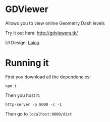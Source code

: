 # GDViewer
 Allows you to view online Geometry Dash levels
 
 Try it out here: http://gdviewers.tk/

UI Design: [Laica](https://github.com/Altenhh)

# Running it

First you download all the dependencies:
```
npm i
```

Then you host it:
```
http-server -p 8000 -c -1
```

Then go to `localhost:8000/dist`
